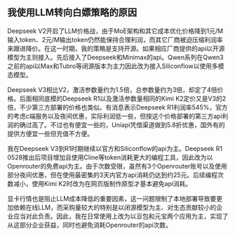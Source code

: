 ## 我使用LLM转向白嫖策略的原因

Deepseek V2开启了LLM价格战，由于MoE架构和其它成本优化价格降到1元/M输入token、2元/M输出token仍然能保持合理利润，而其它厂商被迫压缩利润率来跟进降价。在这一时期，我的策略是支持开源。如果相应厂商提供的api以开源模型为主则接入。先后接入了Deepseek和Minimax的api。Qwen系列在Qwen3之前的api以Max和Tubro等闭源版本为主力因此改为接入Siliconflow以使用多模态模型。

Deepseek V3相比V2，激活参数量约为1.5倍，总参数量约为3倍，却定了4倍价格。后面相同底模的Deepseek R1以及激活参数量相同的Kimi K2定价又是V3的2倍，不少第三方部署的价格也类似。有消息表示Deepseek R1利润率545%，官方的考虑c端服务以及夜间优惠，实际利润低一些，但按这个价格部署的第三方api利润的确过高了。不过也有便宜一些的，Uniapi凭借渠道做到5.8折优惠，国外有的提供方便宜一些但充值不方便。

我在Deepseek V3到R1时期继续以官方和Siliconflow的api为主。Deepseek R1 0528推出后项目增加且使用Cline等token消耗更大的编程工具，因此改为以Openrouter的免费api为主。由于次数受限，虽然有3个Openrouter账号以及使用部分夜间优惠，但在使用最密集的3天内官方api消耗仍达到约25元。后续编程次数减小，使用Kimi K2时改为在网页版制作原型才基本避免api消耗。

显卡行情也是阻止LLM成本降低的重要因素，这一问题限制了本地部署导致要更加依赖在线LLM，而采购量较大的特别是以闭源模型为主、对生态贡献较小的企业应当对此负责。因此，我在日常使用上改为以豆包和元宝两个应用为主，实现了从这部分企业获益，同时也避免消耗Openrouter的api次数。